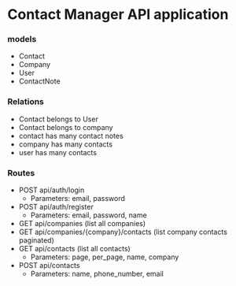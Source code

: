 # Contact Manager API application
### models
-  Contact
- Company
- User
- ContactNote

### Relations

- Contact belongs to User
- Contact belongs to company
- contact has many contact notes
- company has many contacts
- user has many contacts

### Routes
- POST api/auth/login 
    - Parameters: email, password
- POST api/auth/register 
    - Parameters: email, password, name
- GET api/companies (list all companies)
- GET api/companies/{company}/contacts (list company contacts paginated)
- GET api/contacts (list all contacts)
    - Parameters: page, per_page, name, company
- POST api/contacts
   - Parameters: name, phone_number, email

